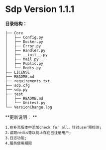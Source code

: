 # Sdp Version 1.1.1

**目录结构：**

```
├── Core
│   ├── Config.py
│   ├── Docker.py
│   ├── Error.py
│   ├── Handler.py
│   ├── __init__.py
│   ├── Mail.py
│   ├── Public.py
│   └── Redis.py
├── LICENSE
├── README.md
├── requirements.txt
├── sdp.cfg
├── sdp.py
├── test
│   ├── README.md
│   └── Unitest.py
└── VersionChange.log
```

**更新说明： **

    1.在补充版本中添加check for all，针对user预检测;
    2.读取redis等以防止存在已注册用户;
    3.日志功能;
    4.服务使用期限



